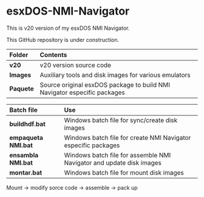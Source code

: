 # esxDOS-NMI-Navigator

This is v20 version of my esxDOS NMI Navigator.

This GitHub repository is under construction.

Folder      | Contents 
:---------- | :----------------------
**v20**     | v20 version source code
**Images**  | Auxiliary tools and disk images for various emulators  
**Paquete** | Source original esxDOS package to build NMI Navigator especific packages  

Batch file            | Use
:-------------------- | :---------------------------------------------
**buildhdf.bat**      | Windows batch file for sync/create disk images  
**empaqueta NMI.bat** | Windows batch file for create NMI Navigator especific packages  
**ensambla NMI.bat**  | Windows batch file for assemble NMI Navigator and update disk images  
**montar.bat**        | Windows batch file for mount disk images  

Mount -> modify sorce code -> assemble -> pack up  
